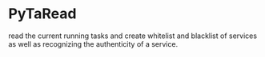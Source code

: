 # PyTaRead
read the current running tasks and create whitelist and blacklist of services as well as recognizing the authenticity of a service.
